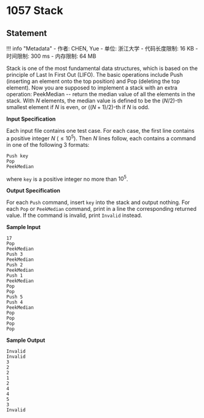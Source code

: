 
# 1057 Stack

## Statement

!!! info "Metadata"
    - 作者: CHEN, Yue
    - 单位: 浙江大学
    - 代码长度限制: 16 KB
    - 时间限制: 300 ms
    - 内存限制: 64 MB

Stack is one of the most fundamental data structures, which is based on the principle of Last In First Out (LIFO). The basic operations include Push (inserting an element onto the top position) and Pop (deleting the top element). Now you are supposed to implement a stack with an extra operation: PeekMedian -- return the median value of all the elements in the stack. With $N$ elements, the median value is defined to be the $(N/2)$-th smallest element if $N$ is even, or $((N+1)/2)$-th if $N$ is odd.

**Input Specification**

Each input file contains one test case. For each case, the first line contains a positive integer $N$ ($\le 10^5$). Then $N$ lines follow, each contains a command in one of the following 3 formats:
```
Push key
Pop
PeekMedian
```
where `key` is a positive integer no more than $10^5$.

**Output Specification**

For each `Push` command, insert `key` into the stack and output nothing. For each `Pop` or `PeekMedian` command, print in a line the corresponding returned value. If the command is invalid, print `Invalid` instead.

**Sample Input**
```plaintext
17
Pop
PeekMedian
Push 3
PeekMedian
Push 2
PeekMedian
Push 1
PeekMedian
Pop
Pop
Push 5
Push 4
PeekMedian
Pop
Pop
Pop
Pop
```

**Sample Output**
```plaintext
Invalid
Invalid
3
2
2
1
2
4
4
5
3
Invalid
```

